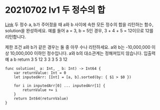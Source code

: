 # 20210702 lv1 두 정수의 합
[Link](https://programmers.co.kr/learn/courses/30/lessons/12912)
두 정수 a, b가 주어졌을 때 a와 b 사이에 속한 모든 정수의 합을 리턴하는 함수, solution을 완성하세요.
예를 들어 a = 3, b = 5인 경우, 3 + 4 + 5 = 12이므로 12를 리턴합니다.

제한 조건
a와 b가 같은 경우는 둘 중 아무 수나 리턴하세요.
a와 b는 -10,000,000 이상 10,000,000 이하인 정수입니다.
a와 b의 대소관계는 정해져있지 않습니다.
입출력 예
a    b    return
3    5    12
3    3    3
5    3    12

```
func solution(_ a: Int, _ b: Int) -> Int64 {
    var returnValue: Int = 0
    let inputedArr: [Int] = [a, b].sorted(by: { $1 > $0 })
    
    for i in inputedArr[0] ... inputedArr[1] {
        returnValue += i
    }
    return Int64(returnValue)
}
```
